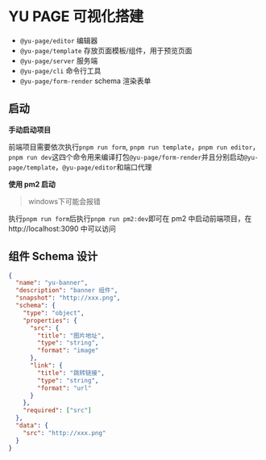 # YU PAGE 可视化搭建

- `@yu-page/editor` 编辑器
- `@yu-page/template` 存放页面模板/组件，用于预览页面
- `@yu-page/server` 服务端
- `@yu-page/cli` 命令行工具
- `@yu-page/form-render` schema 渲染表单

## 启动

**手动启动项目**

前端项目需要依次执行`pnpm run form`, `pnpm run template`，`pnpm run editor`，`pnpm run dev`这四个命令用来编译打包`@yu-page/form-render`并且分别启动`@yu-page/template`，`@yu-page/editor`和端口代理

**使用 pm2 启动**

> windows下可能会报错

执行`pnpm run form`后执行`pnpm run pm2:dev`即可在 pm2 中启动前端项目，在 http://localhost:3090 中可以访问

## 组件 Schema 设计

```json
{
  "name": "yu-banner",
  "description": "banner 组件",
  "snapshot": "http://xxx.png",
  "schema": {
    "type": "object",
    "properties": {
      "src": {
        "title": "图片地址",
        "type": "string",
        "format": "image"
      },
      "link": {
        "title": "跳转链接",
        "type": "string",
        "format": "url"
      }
    },
    "required": ["src"]
  },
  "data": {
    "src": "http://xxx.png"
  }
}
```
